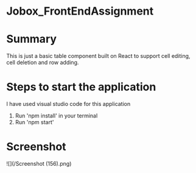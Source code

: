 # Jobox_FrontEndAssignment

# Summary
This is just a basic table component built on React to support cell editing, cell deletion and row adding.

# Steps to start the application
I have used visual studio code for this application

1. Run 'npm install' in your terminal
2. Run 'npm start'

# Screenshot
![](/Screenshot (156).png)

